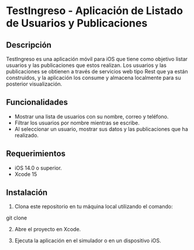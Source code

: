 # TestIngreso - Aplicación de Listado de Usuarios y Publicaciones

## Descripción

TestIngreso es una aplicación móvil para iOS que tiene como objetivo listar usuarios y las publicaciones que estos realizan. Los usuarios y las publicaciones se obtienen a través de servicios web tipo Rest que ya están construidos, y la aplicación los consume y almacena localmente para su posterior visualización.

## Funcionalidades

- Mostrar una lista de usuarios con su nombre, correo y teléfono.
- Filtrar los usuarios por nombre mientras se escribe.
- Al seleccionar un usuario, mostrar sus datos y las publicaciones que ha realizado.

## Requerimientos

- iOS 14.0 o superior.
- Xcode 15 

## Instalación

1. Clona este repositorio en tu máquina local utilizando el comando:

git clone

2. Abre el proyecto en Xcode.

3. Ejecuta la aplicación en el simulador o en un dispositivo iOS.

